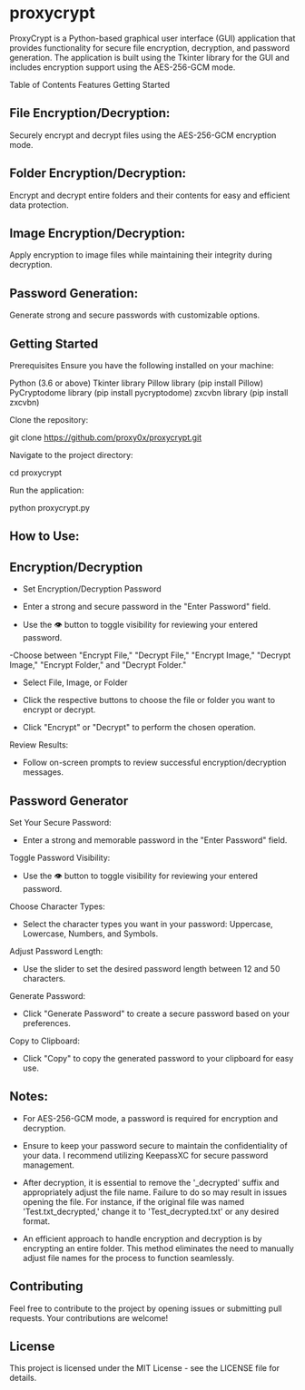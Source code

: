 # proxycrypt
ProxyCrypt is a Python-based graphical user interface (GUI) application that provides functionality for secure file encryption, decryption, and password generation. The application is built using the Tkinter library for the GUI and includes encryption support using the AES-256-GCM mode.

Table of Contents
Features
Getting Started

## File Encryption/Decryption: 
Securely encrypt and decrypt files using the AES-256-GCM encryption mode.

## Folder Encryption/Decryption: 
Encrypt and decrypt entire folders and their contents for easy and efficient data protection.

## Image Encryption/Decryption: 
Apply encryption to image files while maintaining their integrity during decryption.

## Password Generation: 
Generate strong and secure passwords with customizable options.

## Getting Started
Prerequisites
Ensure you have the following installed on your machine:

Python (3.6 or above)
Tkinter library
Pillow library (pip install Pillow)
PyCryptodome library (pip install pycryptodome)
zxcvbn library (pip install zxcvbn)

Clone the repository:

git clone https://github.com/proxy0x/proxycrypt.git

Navigate to the project directory:

cd proxycrypt

Run the application:

python proxycrypt.py

## How to Use:

## Encryption/Decryption

- Set Encryption/Decryption Password

- Enter a strong and secure password in the "Enter Password" field.
  
- Use the 👁 button to toggle visibility for reviewing your entered password.
 
-Choose between "Encrypt File," "Decrypt File," "Encrypt Image," "Decrypt Image," "Encrypt Folder," and "Decrypt Folder."

- Select File, Image, or Folder

- Click the respective buttons to choose the file or folder you want to encrypt or decrypt.

- Click "Encrypt" or "Decrypt" to perform the chosen operation.
  
Review Results:

- Follow on-screen prompts to review successful encryption/decryption messages.

## Password Generator
Set Your Secure Password:

- Enter a strong and memorable password in the "Enter Password" field.

Toggle Password Visibility:

- Use the 👁 button to toggle visibility for reviewing your entered password.
  
Choose Character Types:

- Select the character types you want in your password: Uppercase, Lowercase, Numbers, and Symbols.
  
Adjust Password Length:

- Use the slider to set the desired password length between 12 and 50 characters.
  
Generate Password:

- Click "Generate Password" to create a secure password based on your preferences.
  
Copy to Clipboard:

- Click "Copy" to copy the generated password to your clipboard for easy use.
  
## Notes: 

- For AES-256-GCM mode, a password is required for encryption and decryption.

- Ensure to keep your password secure to maintain the confidentiality of your data. I recommend utilizing KeepassXC for secure password management.

- After decryption, it is essential to remove the '_decrypted' suffix and appropriately adjust the file name. Failure to do so may result in issues opening the file. For instance, if the original file was named 'Test.txt_decrypted,' change it to 'Test_decrypted.txt' or any desired format.

- An efficient approach to handle encryption and decryption is by encrypting an entire folder. This method eliminates the need to manually adjust file names for the process to function seamlessly.

## Contributing
Feel free to contribute to the project by opening issues or submitting pull requests. Your contributions are welcome!

## License
This project is licensed under the MIT License - see the LICENSE file for details.
